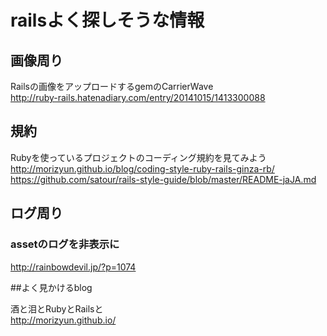 
# railsよく探しそうな情報


## 画像周り

Railsの画像をアップロードするgemのCarrierWave  
http://ruby-rails.hatenadiary.com/entry/20141015/1413300088  


## 規約
Rubyを使っているプロジェクトのコーディング規約を見てみよう  
http://morizyun.github.io/blog/coding-style-ruby-rails-ginza-rb/  
https://github.com/satour/rails-style-guide/blob/master/README-jaJA.md  

## ログ周り
### assetのログを非表示に
http://rainbowdevil.jp/?p=1074




##よく見かけるblog

酒と泪とRubyとRailsと  
http://morizyun.github.io/
